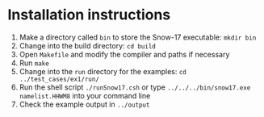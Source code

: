 # Installation instructions

1. Make a directory called `bin` to store the Snow-17 executable: `mkdir bin`
2. Change into the build directory: `cd build`
3. Open `Makefile` and modify the compiler and paths if necessary
4. Run `make`
5. Change into the `run` directory for the examples: `cd ../test_cases/ex1/run/`
6. Run the shell script `./runSnow17.csh` or type `../../../bin/snow17.exe namelist.HHWM8` into your command line
7. Check the example output in `../output`